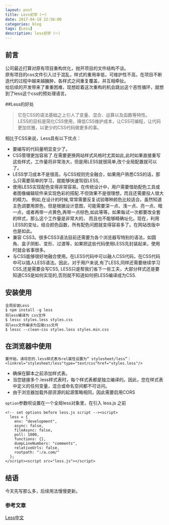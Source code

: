 ```yaml
---
layout: post
title: Less初学（一）
date: 2017-04-18 22:56:00
categories: blog
tags: [Less]
description: less初学（一）
---
```


## 前言

公司最近打算对原有项目重构优化，抛开项目的文件结构不谈。<br>
原有项目的css文件引入过于混乱，样式的重用率低，可维护性不高，在项目不断迭代的过程中越来越臃肿，各样式之间重复覆盖，并互相牵扯。<br>
给后续的开发带来了重重困难，现想趁着这次重构的机会跳出这个恶性循环，就想到了less这个css的预处理语言。<br>

##Less的好处

>它在CSS的语法基础之上引人了变量、混合、运算以及函数等特性。<br>
>LESS的目标是简化CSS使用，降低CSS维护成本，让CSS可编程，让代码更加优雅，以更少的CSS代码做更多的事。<br>

相比于CSS来说，Less具有以下优点：

* 要编写的代码量明显变少了。
* CSS管理更加容易了.在需要更换网站样式风格时尤其如此,此时如果直接重写这些样式，工作量将非常浩大，但是用LESS就很简单,改个全局配置就可以了。
* LESS学习成本不是很高，与CSS规则完全融合，如果用户熟悉CSS的话，那么只需要简单的学习，就能够快速驾驭LESS,
* 使用LESS实现配色变得非常容易。在传统设计中，用户需要借助配色工具或者图像编辑软件来实现色彩的搭配.不但效果不是很理想，而且还需要投人很大的精力。
例如,在设计的时候,常常需要反复试验哪种颜色比较适合。虽然知道主色调要用原色，但是根据设计意图，可能需要深一点、浅一点、亮一点、暗一点，或者再带一点黄色,再带一点棕色,如此等等。如果每试一次都要改全套的样式，那么这个工作量是非常大的，
而且也不能够精确址化。现在，利用LESS的变址，结合颜色函数，所有配色问题就变得容易多了。在网站改版中也是如此。
* 兼容 CSS3。很多CSS3语法目前还需要为各个浏览器写特别的语法，如圆角、盒子阴影、变形、过渡等，如果把这些代码使用LESS先封装起来，使用时就会省事很多。
* 与CSS能够很好地融合使用。在LESS代码中可以融人CSS代码，在CSS代码中可以插人LESS语法。因此，对于用户来说,有了LESS,同样还需要继续学习CSS,还是需要会写CSS, LESS只是帮我们省下一些工夫，大部分样式还是要知道CSS是如何实现的,否则就不知道如何把LESS编译成为CSS.


## 安装使用

	全局安装Less
	$ npm install -g less 
	将less编译为 css文件
	$ lessc styles.less styles.css
	将less文件编译为压缩css文件
	$ lessc --clean-css styles.less styles.min.css

## 在浏览器中使用

	要开始，请将您的.less样式表与rel属性设置为“ stylesheet/less”：
	<linkrel="stylesheet/less"type="text/css"href="styles.less"/>

* 确保在脚本之前添加样式表。
* 当您链接多个.less样式表时，每个样式表都是独立编译的。因此，您在样式表中定义的任何变量，混合或命名空间都不可访问。
* 由于浏览器加载外部资源的起源策略相同，因此需要启用CORS

`option`参数呗设置在一个全局less对象里，在引入 less.js 之前

	<!-- set options before less.js script --><script>
	  less = {
	    env: "development",
	    async: false,
	    fileAsync: false,
	    poll: 1000,
	    functions: {},
	    dumpLineNumbers: "comments",
	    relativeUrls: false,
	    rootpath: ":/a.com/"
	  };
	</script><script src="less.js"></script>

## 结语

今天先写那么多，后续用法慢慢更新。

### 参考文章

[Less中文](http://lesscss.cn/)

